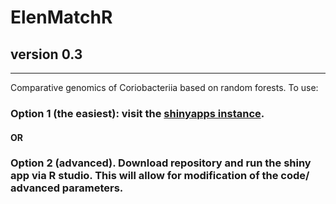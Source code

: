 # ElenMatchR
## version 0.3
***
Comparative genomics of Coriobacteriia based on random forests. To use:
### Option 1 (the easiest): visit the [shinyapps instance](https://jbisanz.shinyapps.io/elenmatchr/).
#### OR
### Option 2 (advanced). Download repository and run the shiny app via R studio. This will allow for modification of the code/ advanced parameters.
